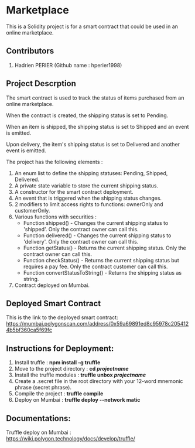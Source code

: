 # Marketplace
This is a Solidity project is for a smart contract that could be used in an online marketplace.

## Contributors
1. Hadrien PERIER (Github name : hperier1998)

## Project Descrption
The smart contract is used to track the status of items purchased from an online marketplace. 

When the contract is created, the shipping status is set to Pending. 

When an item is shipped, the shipping status is set to Shipped and an event is emitted. 

Upon delivery, the item's shipping status is set to Delivered and another event is emitted.

The project has the following elements :
1. An enum list to define the shipping statuses: Pending, Shipped, Delivered.
2. A private state variable to store the current shipping status. 
3. A constructor for the smart contract deployment.
4. An event that is triggered when the shipping status changes.
5. 2 modifiers to limit access rights to functions: ownerOnly and customerOnly.
6. Various functions with securities : 
     - Function shipped() - Changes the current shipping status to 'shipped'. Only the contract owner can call this.
     - Function delivered() - Changes the current shipping status to 'delivery'. Only the contract owner can call this.
     - Function getStatus() - Returns the current shipping status. Only the contract owner can call this.
     - Function checkStatus() - Returns the current shipping status but requires a pay fee. Only the contract customer can call this.
     - Function convertStatusToString() - Returns the shipping status as string.
7. Contract deployed on Mumbai.

## Deployed Smart Contract
This is the link to the deployed smart contract:
https://mumbai.polygonscan.com/address/0x59a69891ed8c95978c2054124b5bf360ca5f69fc

## Instructions for Deployment:
1. Install truffle : **npm install -g truffle**
2. Move to the project directory : **cd _projectname_**
3. Install the truffle modules : **truffle unbox _projectname_**
4. Create a .secret file in the root directory with your 12-word mnemonic phrase (secret phrase).
5. Compile the project : **truffle compile**
6. Deploy on Mumbai : **truffle deploy --network matic**

## Documentations:
Truffle deploy on Mumbai : https://wiki.polygon.technology/docs/develop/truffle/
